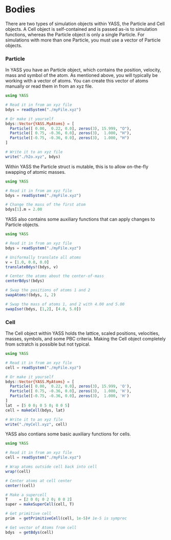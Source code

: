 # Bodies

There are two types of simulation objects within YASS, the Particle and Cell objects. A Cell object is self-contained and is passed as-is to simulation functions, whereas the Particle object is only a single Particle. For simulations with more than one Particle, you must use a vector of Particle objects.

### Particle

In YASS you have an Particle object, which contains the position, velocity, mass and symbol of the atom. As mentioned above, you will typically be working with a vector of atoms. You can create this vector of atoms manually or read them in from an xyz file.

```julia
using YASS

# Read it in from an xyz file
bdys = readSystem("./myFile.xyz")

# Or make it yourself
bdys::Vector{YASS.MyAtoms} = [
  Particle([ 0.00,  0.22, 0.0], zeros(3), 15.999, "O"),
  Particle([ 0.75, -0.36, 0.0], zeros(3),  1.000, "H"),
  Particle([-0.75, -0.36, 0.0], zeros(3),  1.000, "H")
]

# Write it to an xyz file
write("./h2o.xyz", bdys)
```

Within YASS the Particle struct is mutable, this is to allow on-the-fly swapping of atomic masses. 

```julia
using YASS

# Read it in from an xyz file
bdys = readSystem("./myFile.xyz")

# Change the mass of the first atom
bdys[1].m = 2.00
```

YASS also contains some auxiliary functions that can apply changes to Particle objects.

```julia
using YASS

# Read it in from an xyz file
bdys = readSystem("./myFile.xyz")

# Uniformally translate all atoms
v = [1.0, 0.0, 0.0]
translateBdys!(bdys, v)

# Center the atoms about the center-of-mass
centerBdys!(bdys)

# Swap the positions of atoms 1 and 2
swapAtoms!(bdys, 1, 2)

# Swap the mass of atoms 1, and 2 with 4.00 and 5.00
swapIso!(bdys, [1,2], [4.0, 5.0])
```

### Cell

The Cell object within YASS holds the lattice, scaled positions, velocities, masses, symbols, and some PBC criteria. Making the Cell object completely from sctratch is possible but not typical. 

```julia
using YASS

# Read it in from an xyz file
cell = readSystem("./myFile.xyz")

# Or make it yourself
bdys::Vector{YASS.MyAtoms} = [
  Particle([ 0.00,  0.22, 0.0], zeros(3), 15.999, 'O'),
  Particle([ 0.75, -0.36, 0.0], zeros(3),  1.000, 'H'),
  Particle([-0.75, -0.36, 0.0], zeros(3),  1.000, 'H')
]
lat  = [5 0 0; 0 5 0; 0 0 5]
cell = makeCell(bdys, lat)

# Write it to an xyz file
write("./myCell.xyz", cell)
```

YASS also contians some basic auxiliary functions for cells. 

```julia
using YASS

# Read it in from an xyz file
cell = readSystem("./myFile.xyz")

# Wrap atoms outside cell back into cell
wrap!(cell)

# Center atoms at cell center
center!(cell)

# Make a supercell
T     = [2 0 0; 0 2 0; 0 0 2]
super = makeSuperCell(cell, T)

# Get primitive cell
prim  = getPrimitiveCell(cell, 1e-5)# 1e-5 is symprec

# Get vector of Atoms from cell
bdys  = getBdys(cell)
```